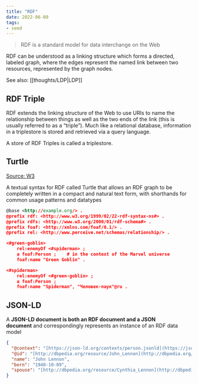 ```yaml
---
title: "RDF"
date: 2022-06-09
tags:
- seed
---
```


> RDF is a standard model for data interchange on the Web

RDF can be understood as a linking structure which forms a directed, labeled graph, where the edges represent the named link between two resources, represented by the graph nodes.

See also: [[thoughts/LDP|LDP]]

## RDF Triple
RDF extends the linking structure of the Web to use URIs to name the relationship between things as well as the two ends of the link (this is usually referred to as a “triple”). Much like a relational database, information in a triplestore is stored and retrieved via a query language.

A store of RDF Triples is called a triplestore.

## Turtle
[Source: W3](https://www.w3.org/TR/turtle/)

A textual syntax for RDF called Turtle that allows an RDF graph to be completely written in a compact and natural text form, with shorthands for common usage patterns and datatypes

```xml
@base <http://example.org/> .
@prefix rdf: <http://www.w3.org/1999/02/22-rdf-syntax-ns#> .
@prefix rdfs: <http://www.w3.org/2000/01/rdf-schema#> .
@prefix foaf: <http://xmlns.com/foaf/0.1/> .
@prefix rel: <http://www.perceive.net/schemas/relationship/> .

<#green-goblin>
    rel:enemyOf <#spiderman> ;
    a foaf:Person ;    # in the context of the Marvel universe
    foaf:name "Green Goblin" .

<#spiderman>
    rel:enemyOf <#green-goblin> ;
    a foaf:Person ;
    foaf:name "Spiderman", "Человек-паук"@ru .
```

## JSON-LD
A **JSON-LD document is both an RDF document and a JSON document** and correspondingly represents an instance of an RDF data model

```json
{
  "@context": "[https://json-ld.org/contexts/person.jsonld](https://json-ld.org/contexts/person.jsonld)",
  "@id": "[http://dbpedia.org/resource/John_Lennon](http://dbpedia.org/resource/John_Lennon)",
  "name": "John Lennon",
  "born": "1940-10-09",
  "spouse": "[http://dbpedia.org/resource/Cynthia_Lennon](http://dbpedia.org/resource/Cynthia_Lennon)"
}
```